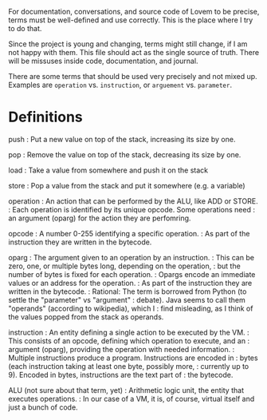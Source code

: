For documentation, conversations, and source code of Lovem to be 
precise, terms must be well-defined and use correctly. This is the 
place where I try to do that. 

Since the project is young and changing, terms might still change, 
if I am not happy with them. This file should act as the single 
source of truth. There will be missuses inside code, documentation, 
and journal.

There are some terms that should be used very precisely and not 
mixed up. Examples are `operation` vs. `instruction`, or 
`arguement` vs. `parameter`.

# Definitions
push
: Put a new value on top of the stack, increasing its size by one.

pop
: Remove the value on top of the stack, decreasing its size by one.

load
: Take a value from somewhere and push it on the stack

store
: Pop a value from the stack and put it somewhere (e.g. a variable)

operation
: An action that can be performed by the ALU, like ADD or STORE.
: Each operation is identified by its unique opcode. Some operations need
: an argument (oparg) for the action they are perfomring.

opcode
: A number 0-255 identifying a specific operation.
: As part of the instruction they are written in the bytecode.

oparg
: The argument given to an operation by an instruction.
: This can be zero, one, or multiple bytes long, depending on the operation, 
: but the number of bytes is fixed for each operation.
: Opargs encode an immediate values or an address for the operation.
: As part of the instruction they are written in the bytecode.
: Rational: The term is borrowed from Python (to settle the "parameter" vs "argument"
: debate). Java seems to call them "operands" (according to wikipedia), which I 
: find misleading, as I think of the values popped from the stack as operands.

instruction
: An entity defining a single action to be executed by the VM.
: This consists of an opcode, defining which operation to execute, and an
: argument (oparg), providing the operation with needed information.
: Multiple instructions produce a program. Instructions are encoded in 
: bytes (each instruction taking at least one byte, possibly more, 
: currently up to 9). Encoded in bytes, instructions are the text part of
: the bytecode.

ALU (not sure about that term, yet)
: Arithmetic logic unit, the entity that executes operations.
: In our case of a VM, it is, of course, virtual itself and just a bunch of code.
